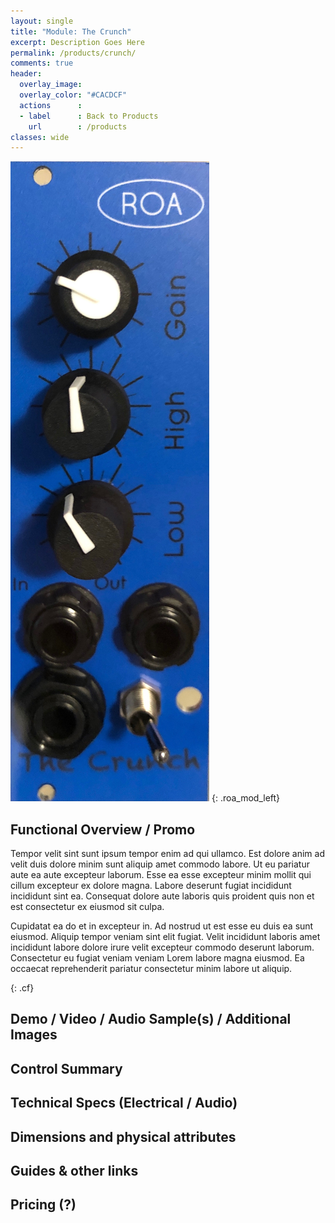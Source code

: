 ```yaml
---
layout: single
title: "Module: The Crunch"
excerpt: Description Goes Here
permalink: /products/crunch/
comments: true
header:
  overlay_image: 
  overlay_color: "#CACDCF"
  actions      :
  - label      : Back to Products
    url        : /products
classes: wide
---
```


![Crunch Mod Img][]
{: .roa_mod_left}

## Functional Overview / Promo

Tempor velit sint sunt ipsum tempor enim ad qui ullamco. Est dolore anim ad velit duis dolore minim sunt aliquip amet commodo labore. Ut eu pariatur aute ea aute excepteur laborum. Esse ea esse excepteur minim mollit qui cillum excepteur ex dolore magna. Labore deserunt fugiat incididunt incididunt sint ea. Consequat dolore aute laboris quis proident quis non et est consectetur ex eiusmod sit culpa.

Cupidatat ea do et in excepteur in. Ad nostrud ut est esse eu duis ea sunt eiusmod. Aliquip tempor veniam sint elit fugiat. Velit incididunt laboris amet incididunt labore dolore irure velit excepteur commodo deserunt laborum. Consectetur eu fugiat veniam veniam Lorem labore magna eiusmod. Ea occaecat reprehenderit pariatur consectetur minim labore ut aliquip.

{: .cf}

## Demo / Video / Audio Sample(s) / Additional Images

## Control Summary

## Technical Specs (Electrical / Audio)

## Dimensions and physical attributes

## Guides & other links

## Pricing (?)

[Crunch Mod Img]: /assets/images/crunch.jpeg "Crunch Module Photo"
